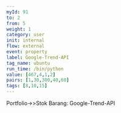 ```yaml
---
myId: 91
to: 2
from: 5
weight: 1
category: user
init: internal
flow: external
event: property
label: Google-Trend-API
tag_name: ubuntu
run_time: /bin/python
value: [467,4,1,2]
pairs: [1,30,300,40,60]
tags: [8,10,15]
---
```

Portfolio->>Stok Barang: Google-Trend-API
